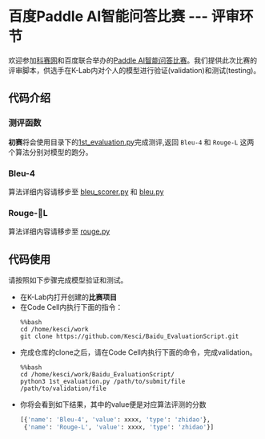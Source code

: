 # 百度Paddle AI智能问答比赛 --- 评审环节

欢迎参加[科赛网](https://www.kesci.com)和百度联合举办的[Paddle AI智能问答比赛](https://www.kesci.com/apps/home/competition/5ad56e667238515d80b53704)。我们提供此次比赛的评审脚本，供选手在K-Lab内对个人的模型进行验证(validation)和测试(testing)。

## 代码介绍

### 测评函数

**初赛**将会使用目录下的[1st_evaluation.py](./1st_evaluation.py)完成测评,返回 `Bleu-4` 和 `Rouge-L` 这两个算法分别对模型的跑分。

### Bleu-4

算法详细内容请移步至 [bleu_scorer.py](./bleu_metric/bleu_scorer.py) 和 [bleu.py](./bleu_metric/bleu.py)
### Rouge-L

算法详细内容请移步至 [rouge.py](./rouge_metric/rouge.py)

## 代码使用

请按照如下步骤完成模型验证和测试。
* 在K-Lab内打开创建的**比赛项目**
* 在Code Cell内执行下面的指令：
    ```
    %%bash
    cd /home/kesci/work
    git clone https://github.com/Kesci/Baidu_EvaluationScript.git
    ```
* 完成仓库的clone之后，请在Code Cell内执行下面的命令，完成validation。
    ```
    %%bash
    cd /home/kesci/work/Baidu_EvaluationScript/
    python3 1st_evaluation.py /path/to/submit/file /path/to/validation/file
    ```
* 你将会看到如下结果，其中的value便是对应算法评测的分数
    ```python
    [{'name': 'Bleu-4', 'value': xxxx, 'type': 'zhidao'},
     {'name': 'Rouge-L', 'value': xxxx, 'type': 'zhidao'}]

    ```